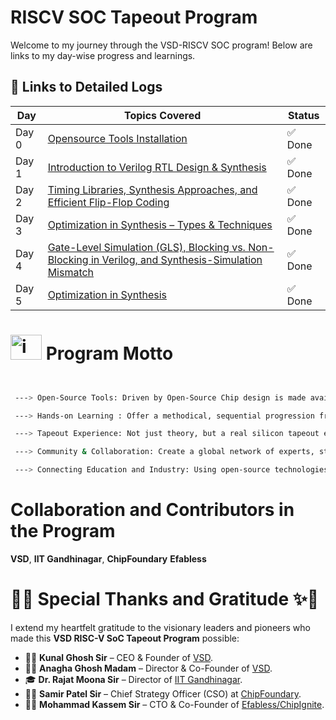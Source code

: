 # RISCV SOC Tapeout Program

Welcome to my journey through the VSD-RISCV SOC program! Below are links to my day-wise progress and learnings.


## 🔽 Links to Detailed Logs

| Day   | Topics Covered                                                                                                    | Status       |
|-------|-------------------------------------------------------------------------------------------------------------------|--------------|
| Day 0 | [Opensource Tools Installation](./DAY0)                                                                           | ✅ Done      |
| Day 1 | [Introduction to Verilog RTL Design & Synthesis](./DAY1)                                                          | ✅ Done      |     
| Day 2 | [Timing Libraries, Synthesis Approaches, and Efficient Flip-Flop Coding](./DAY2)                                  | ✅ Done      |
| Day 3 | [ Optimization in Synthesis – Types & Techniques](./DAY3)                                                         | ✅ Done      |
| Day 4 | [ Gate-Level Simulation (GLS), Blocking vs. Non-Blocking in Verilog, and Synthesis-Simulation Mismatch](./DAY4)   | ✅ Done      |
| Day 5 | [Optimization in Synthesis](./DAY5)                                                                               | ✅ Done      |

# <img width="50" height="40" alt="image" src="https://github.com/user-attachments/assets/b4d1709a-4e0b-4380-bad9-14200147e049" />  Program Motto

```bash


 ---> Open-Source Tools: Driven by Open-Source Chip design is made available to anyone with the use of free and open-source EDA tools (Yosys, OpenSTA, Magic, Ngspice, OpenLane, etc.).

 ---> Hands-on Learning : Offer a methodical, sequential progression from RTL to GDSII in which students actually build and design a chip.

 ---> Tapeout Experience: Not just theory, but a real silicon tapeout experience (getting from Verilog → GDSII → fabrication).

 ---> Community & Collaboration: Create a global network of experts, students, and VLSI enthusiasts who share knowledge and work together.

 ---> Connecting Education and Industry: Using open-source technologies, give students industry-level flow expertise to make them engineers who are ready for tapeout.

```

# Collaboration and Contributors in the Program

**VSD**, **IIT Gandhinagar**, **ChipFoundary** **Efabless**






#  🙏✨ Special Thanks and Gratitude ✨🙏

  
I extend my heartfelt gratitude to the visionary leaders and pioneers who made this **VSD RISC-V SoC Tapeout Program** possible:  

- 👨‍💼 **Kunal Ghosh Sir** – CEO & Founder of [VSD](https://www.vlsisystemdesign.com/).  
- 👩‍💼 **Anagha Ghosh Madam** – Director & Co-Founder of [VSD](https://www.vlsisystemdesign.com/). 
- 🎓 **Dr. Rajat Moona Sir** – Director of [IIT Gandhinagar](https://iitgn.ac.in/).  
- 🧑‍💼 **Samir Patel Sir** – Chief Strategy Officer (CSO) at [ChipFoundary](https:/efabless.com/).  
- 🧑‍🔬 **Mohammad Kassem Sir** – CTO & Co-Founder of [Efabless/ChipIgnite](https://efabless.com/).  












